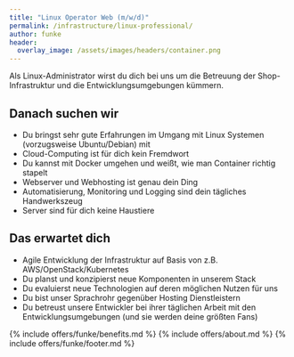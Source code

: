 ```yaml
---
title: "Linux Operator Web (m/w/d)"
permalink: /infrastructure/linux-professional/
author: funke
header:
  overlay_image: /assets/images/headers/container.png
---
```


Als Linux-Administrator wirst du dich bei uns um die Betreuung der Shop-Infrastruktur und die
Entwicklungsumgebungen kümmern.

## Danach suchen wir

* Du bringst sehr gute Erfahrungen im Umgang mit Linux Systemen (vorzugsweise Ubuntu/Debian) mit
* Cloud-Computing ist für dich kein Fremdwort
* Du kannst mit Docker umgehen und weißt, wie man Container richtig stapelt
* Webserver und Webhosting ist genau dein Ding
* Automatisierung, Monitoring und Logging sind dein tägliches Handwerkszeug
* Server sind für dich keine Haustiere

## Das erwartet dich

* Agile Entwicklung der Infrastruktur auf Basis von z.B. AWS/OpenStack/Kubernetes
* Du planst und konzipierst neue Komponenten in unserem Stack
* Du evaluierst neue Technologien auf deren möglichen Nutzen für uns
* Du bist unser Sprachrohr gegenüber Hosting Dienstleistern
* Du betreust unsere Entwickler bei ihrer täglichen Arbeit mit den Entwicklungsumgebungen (und sie werden deine größten Fans)

{% include offers/funke/benefits.md %}
{% include offers/about.md %}
{% include offers/funke/footer.md %}
